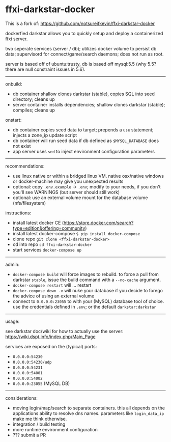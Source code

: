 # ffxi-darkstar-docker

This is a fork of: https://github.com/notsureifkevin/ffxi-darkstar-docker

dockerfied darkstar allows you to quickly setup and deploy a containerized ffxi server.

two seperate services (server / db); utilizes docker volume to persist db data; supervisord for connect/game/search daemons; does not run as root.

server is based off of ubuntu:trusty, db is based off mysql:5.5 (why 5.5? there are null constraint issues in 5.6).

---

onbuild:
- db container shallow clones darkstar (stable), copies SQL into seed directory; cleans up
- server container installs dependencies; shallow clones darkstar (stable); compiles; cleans up

onstart:
- db container copies seed data to target; prepends a `use` statement; injects a zone_ip update script
- db container will run seed data if db defined as `$MYSQL_DATABASE` does not exist
- app server uses `sed` to inject environment configuration parameters

---

recommendations:

- use linux native or within a bridged linux VM. native osx/native windows or docker-machine may give you unexpected results
- optional: copy `.env.example` -> `.env`; modify to your needs, if you don't you'll see WARNINGS (but server should still work)
- optional: use an external volume mount for the database volume (nfs/filesystem)

instructions:

* install latest docker CE (https://store.docker.com/search?type=edition&offering=community)
* install latest docker-compose `$ pip install docker-compose`
* clone repo `git clone <ffxi-darkstar-docker>`
* cd into repo `cd ffxi-darkstar-docker`
* start services `docker-compose up`

---

admin:

* `docker-compose build` will force images to rebuild. to force a pull from darkstar `stable`, issue the build command with a `--no-cache` argument.
* `docker-compose restart` will ... restart
* `docker-compose down -v` will nuke your database if you decide to forego the advice of using an external volume
* connect to `0.0.0.0:23055` to with your (MySQL) database tool of choice. use the credentials defined in `.env`; or the default `darkstar:darkstar`

---

usage:

see darkstar doc/wiki for how to actually use the server: https://wiki.dspt.info/index.php/Main_Page

services are exposed on the (typical) ports:

- `0.0.0.0:54230`
- `0.0.0.0:54230/udp`
- `0.0.0.0:54231`
- `0.0.0.0:54001`
- `0.0.0.0:54002`
- `0.0.0.0:23055` (MySQL DB)

---

considerations:

* moving login/map/search to separate containers. this all depends on the applications ability to resolve dns names. parameters like `login_data_ip` make me think otherwise.
* integration / build testing
* more runtime environment configuration
* ??? submit a PR
